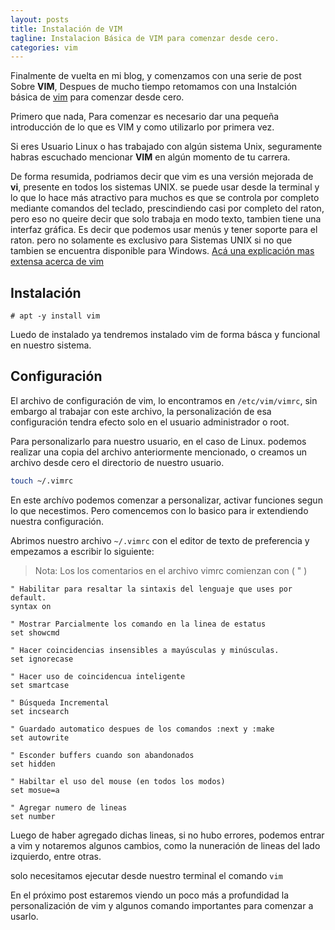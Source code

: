 ```yaml
---
layout: posts
title: Instalación de VIM
tagline: Instalacion Básica de VIM para comenzar desde cero.
categories: vim
---
```


Finalmente de vuelta en mi blog, y comenzamos con una serie de post Sobre **VIM**, Despues de mucho tiempo retomamos con una Instalción básica de [vim](https://www.vim.org/) para comenzar desde cero.

Primero que nada, Para comenzar es necesario dar una pequeña introducción de lo que es VIM y como utilizarlo por primera vez.

Si eres Usuario Linux o has trabajado con algún sistema Unix, seguramente habras escuchado mencionar **VIM** en algún momento de tu carrera.

De forma resumida, podriamos decir que vim es una versión mejorada de **vi**, presente en todos los sistemas UNIX. se puede usar desde la terminal y lo que lo hace más atractivo para muchos es que se controla por completo mediante comandos del teclado, prescindiendo casi por completo del raton, pero eso no queire decir que solo trabaja en modo texto, tambien tiene una interfaz gráfica. Es decir que podemos usar menús y tener soporte para el raton. pero no solamente es exclusivo para Sistemas UNIX si no que tambien se encuentra disponible para Windows. [Acá una explicación mas extensa acerca de vim](https://www.vim.org/6k/features.es.txt)

## Instalación

```console
# apt -y install vim
```

Luedo de instalado ya tendremos instalado vim de forma básca y funcional en nuestro sistema.

## Configuración

El archivo de configuración de vim, lo encontramos en `/etc/vim/vimrc`, sin embargo al trabajar con este archivo, la personalización de esa configuración tendra efecto solo en el usuario administrador o root.

Para personalizarlo para nuestro usuario, en el caso de Linux. podemos realizar una copia del archivo anteriormente mencionado, o creamos un archivo desde cero el directorio de nuestro usuario.

```bash
touch ~/.vimrc
```

En este archívo podemos comenzar a personalizar, activar funciones segun lo que necestimos. Pero comencemos con lo basico para ir extendiendo nuestra configuración. 

Abrimos nuestro archivo `~/.vimrc` con el editor de texto de preferencia y empezamos a escribir lo siguiente:

> Nota: Los los comentarios en el archivo vimrc comienzan con ( " )

```vim
" Habilitar para resaltar la sintaxis del lenguaje que uses por default. 
syntax on
```

```vim
" Mostrar Parcialmente los comando en la linea de estatus
set showcmd
```

```vim
" Hacer coincidencias insensibles a mayúsculas y minúsculas.
set ignorecase
```

```vim
" Hacer uso de coincidencua inteligente
set smartcase
```

```vim
" Búsqueda Incremental 
set incsearch
```

```vim
" Guardado automatico despues de los comandos :next y :make
set autowrite
```

```vim
" Esconder buffers cuando son abandonados
set hidden
```

```vim
" Habiltar el uso del mouse (en todos los modos)
set mosue=a
```

```vim
" Agregar numero de lineas
set number
```

Luego de haber agregado dichas lineas, si no hubo errores, podemos entrar a vim y notaremos algunos cambios, como la nuneración de lineas del lado izquierdo, entre otras.

solo necesitamos ejecutar desde nuestro terminal el comando `vim`

En el próximo post estaremos viendo un poco más a profundidad la personalización de vim y algunos comando importantes para comenzar a usarlo.
